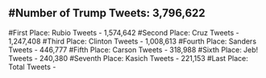#Number of Trump Tweets: 3,796,622
---
#First Place: Rubio Tweets - 1,574,642
#Second Place: Cruz Tweets - 1,247,408
#Third Place: Clinton Tweets - 1,008,613
#Fourth Place: Sanders Tweets - 446,777
#Fifth Place: Carson Tweets - 318,988
#Sixth Place: Jeb! Tweets - 240,380
#Seventh Place: Kasich Tweets - 221,153
#Last Place: Total Tweets -  
